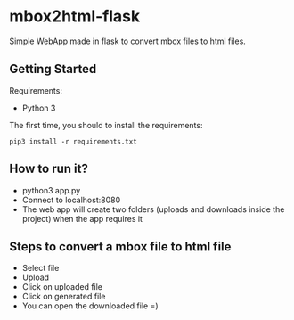 # mbox2html-flask
Simple WebApp made in flask to convert mbox files to html files.

## Getting Started
Requirements: 
* Python 3

The first time, you should to install the requirements:
```
pip3 install -r requirements.txt
```

## How to run it?
* python3 app.py
* Connect to localhost:8080 
* The web app will create two folders (uploads and downloads inside the project) when the app requires it

## Steps to convert a mbox file to html file
* Select file
* Upload
* Click on uploaded file
* Click on generated file
* You can open the downloaded file =)

